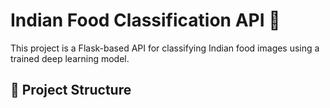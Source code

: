# Indian Food Classification API 🍲

This project is a Flask-based API for classifying Indian food images using a trained deep learning model.

## 🔧 Project Structure

